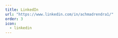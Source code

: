 ```yaml
---
title: LinkedIn
url: "https://www.linkedin.com/in/achmadrendra1/"
order: 3
icon:
  - linkedin
---
```


